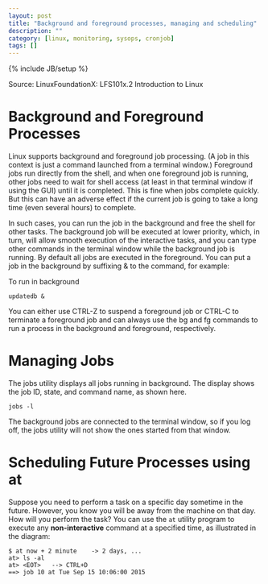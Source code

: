 ```yaml
---
layout: post
title: "Background and foreground processes, managing and scheduling"
description: ""
category: [linux, monitoring, sysops, cronjob]
tags: []
---
```

{% include JB/setup %}

Source: LinuxFoundationX: LFS101x.2 Introduction to Linux

# Background and Foreground Processes

Linux supports background and foreground job processing. (A job in this context is just a command launched from a terminal window.) Foreground jobs run directly from the shell, and when one foreground job is running, other jobs need to wait for shell access (at least in that terminal window if using the GUI) until it is completed. This is fine when jobs complete quickly. But this can have an adverse effect if the current job is going to take a long time (even several hours) to complete.

In such cases, you can run the job in the background and free the shell for other tasks. The background job will be executed at lower priority, which, in turn, will allow smooth execution of the interactive tasks, and you can type other commands in the terminal window while the background job is running. By default all jobs are executed in the foreground. You can put a job in the background by suffixing & to the command, for example: 

To run in background

    updatedb &

You can either use CTRL-Z to suspend a foreground job or CTRL-C to terminate a foreground job and can always use the bg and fg commands to run a process in the background and foreground, respectively.

# Managing Jobs

The jobs utility displays all jobs running in background. The display shows the job ID, state, and command name, as shown here.

    jobs -l

The background jobs are connected to the terminal window, so if you log off, the jobs utility will not show the ones started from that window.

# Scheduling Future Processes using at

Suppose you need to perform a task on a specific day sometime in the future. However, you know you will be away from the machine on that day. How will you perform the task? You can use the ```at``` utility program to execute any **non-interactive** command at a specified time, as illustrated in the diagram:

    $ at now + 2 minute    -> 2 days, ...
    at> ls -al
    at> <EOT>   --> CTRL+D
    ==> job 10 at Tue Sep 15 10:06:00 2015
